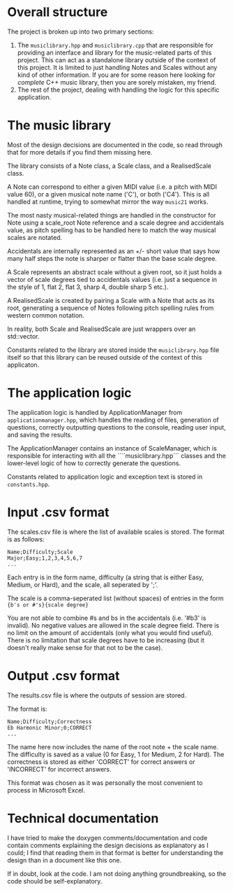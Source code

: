 # Overall structure

The project is broken up into two primary sections:

1. The ```musiclibrary.hpp``` and ```musiclibrary.cpp``` that are responsible for providing an interface and library for the music-related parts of this project. This can act as a standalone library outside of the context of this project. It is limited to just handling Notes and Scales without any kind of other information. If you are for some reason here looking for *complete* C++ music library, then you are sorely mistaken, my friend.
2. The rest of the project, dealing with handling the logic for this specific application.

# The music library

Most of the design decisions are documented in the code, so read through that for more details if you find them missing here. 

The library consists of a Note class, a Scale class, and a RealisedScale class.

A Note can correspond to either a given MIDI value (i.e. a pitch with MIDI value 60), or a given musical note name ('C'), or both ('C4'). This is all handled at runtime, trying to somewhat mirror the way ```music21``` works.

The most nasty musical-related things are handled in the constructor for Note using a scale_root Note reference and a scale degree and accidentals value, as pitch spelling has to be handled here to match the way musical scales are notated.

Accidentals are internally represented as an +/- short value that says how many half steps the note is sharper or flatter than the base scale degree.

A Scale represents an abstract scale without a given root, so it just holds a vector of scale degrees tied to accidentals values (i.e. just a sequence in the style of 1, flat 2, flat 3, sharp 4, double sharp 5 etc.).

A RealisedScale is created by pairing a Scale with a Note that acts as its root, generating a sequence of Notes following pitch spelling rules from western common notation.

In reality, both Scale and RealisedScale are just wrappers over an std::vector.

Constants related to the library are stored inside the ```musiclibrary.hpp``` file itself so that this library can be reused outside of the context of this applicaton.

# The application logic

The application logic is handled by ApplicationManager from ```applicationmanager.hpp```, which handles the reading of files, generation of questions, correctly outputting questions to the console, reading user input, and saving the results.

The ApplicationManager contains an instance of ScaleManager, which is responsible for interacting with all the ````musiclibrary.hpp``` classes and the lower-level logic of how to correctly generate the questions.

Constants related to application logic and exception text is stored in ```constants.hpp```.

# Input .csv format

The scales.csv file is where the list of available scales is stored. The format is as follows:

```
Name;Difficulty;Scale
Major;Easy;1,2,3,4,5,6,7
...
```

Each entry is in the form name, difficulty (a string that is either Easy, Medium, or Hard), and the scale, all seperated by ';'.

The scale is a comma-seperated list (without spaces) of entries in the form 
```{b's or #'s}{scale degree}```

You are not able to combine #s and bs in the accidentals (i.e. '#b3' is invalid). No negative values are allowed in the scale degree field. There is no limit on the amount of accidentals (only what you would find useful). There is no limitation that scale degrees have to be increasing (but it doesn't really make sense for that not to be the case).

# Output .csv format

The results.csv file is where the outputs of session are stored.

The format is:

```
Name;Difficulty;Correctness
Eb Harmonic Minor;0;CORRECT
...
```

The name here now includes the name of the root note + the scale name. The difficulty is saved as a value (0 for Easy, 1 for Medium, 2 for Hard). The correctness is stored as either 'CORRECT' for correct answers or 'INCORRECT' for incorrect answers.

This format was chosen as it was personally the most convenient to process in Microsoft Excel.

# Technical documentation
I have tried to make the doxygen comments/documentation and code contain comments explaining the design decisions as explanatory as I could; I find that reading them in that format is better for understanding the design than in a document like this one.

If in doubt, look at the code. I am not doing anything groundbreaking, so the code should be self-explanatory.